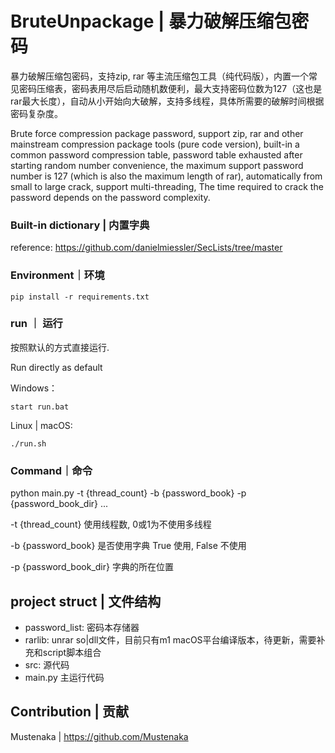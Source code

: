 # BruteUnpackage | 暴力破解压缩包密码

暴力破解压缩包密码，支持zip, rar 等主流压缩包工具（纯代码版），内置一个常见密码压缩表，密码表用尽后启动随机数便利，最大支持密码位数为127（这也是rar最大长度），自动从小开始向大破解，支持多线程，具体所需要的破解时间根据密码复杂度。

Brute force compression package password, support zip, rar and other mainstream compression package tools (pure code version), built-in a common password compression table, password table exhausted after starting random number convenience, the maximum support password number is 127 (which is also the maximum length of rar), automatically from small to large crack, support multi-threading, The time required to crack the password depends on the password complexity.

### Built-in dictionary |  内置字典

reference: https://github.com/danielmiessler/SecLists/tree/master

### Environment｜环境

```
pip install -r requirements.txt
```

### run ｜ 运行

按照默认的方式直接运行.

Run directly as default

Windows：

```
start run.bat
```

Linux | macOS:

```
./run.sh
```

### Command｜命令

python main.py -t {thread_count} -b {password_book} -p {password_book_dir} ...

-t {thread_count} 使用线程数, 0或1为不使用多线程

-b {password_book} 是否使用字典 True 使用, False 不使用

-p {password_book_dir} 字典的所在位置

## project struct | 文件结构

- password_list: 密码本存储器
- rarlib: unrar so|dll文件，目前只有m1 macOS平台编译版本，待更新，需要补充和script脚本组合
- src: 源代码
- main.py 主运行代码

## Contribution | 贡献

Mustenaka | https://github.com/Mustenaka